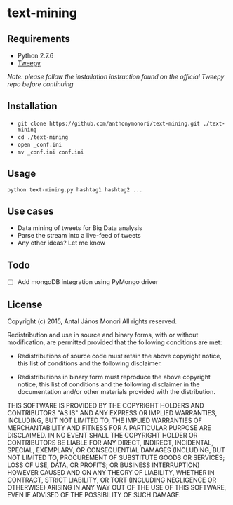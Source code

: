 # text-mining

## Requirements
- Python 2.7.6
- [Tweepy](https://github.com/tweepy/tweepy)

_Note: please follow the installation instruction found on the official Tweepy repo before continuing_

## Installation
- ``` git clone https://github.com/anthonymonori/text-mining.git ./text-mining ```
- ``` cd ./text-mining ```
- ``` open _conf.ini ```
- ``` mv _conf.ini conf.ini ```

## Usage
``` python text-mining.py hashtag1 hashtag2 ... ```

## Use cases
- Data mining of tweets for Big Data analysis
- Parse the stream into a live-feed of tweets
- Any other ideas? Let me know

## Todo
- [ ] Add mongoDB integration using PyMongo driver

## License
Copyright (c) 2015, Antal János Monori
All rights reserved.

Redistribution and use in source and binary forms, with or without
modification, are permitted provided that the following conditions are met:

* Redistributions of source code must retain the above copyright notice, this
  list of conditions and the following disclaimer.

* Redistributions in binary form must reproduce the above copyright notice,
  this list of conditions and the following disclaimer in the documentation
  and/or other materials provided with the distribution.

THIS SOFTWARE IS PROVIDED BY THE COPYRIGHT HOLDERS AND CONTRIBUTORS "AS IS"
AND ANY EXPRESS OR IMPLIED WARRANTIES, INCLUDING, BUT NOT LIMITED TO, THE
IMPLIED WARRANTIES OF MERCHANTABILITY AND FITNESS FOR A PARTICULAR PURPOSE ARE
DISCLAIMED. IN NO EVENT SHALL THE COPYRIGHT HOLDER OR CONTRIBUTORS BE LIABLE
FOR ANY DIRECT, INDIRECT, INCIDENTAL, SPECIAL, EXEMPLARY, OR CONSEQUENTIAL
DAMAGES (INCLUDING, BUT NOT LIMITED TO, PROCUREMENT OF SUBSTITUTE GOODS OR
SERVICES; LOSS OF USE, DATA, OR PROFITS; OR BUSINESS INTERRUPTION) HOWEVER
CAUSED AND ON ANY THEORY OF LIABILITY, WHETHER IN CONTRACT, STRICT LIABILITY,
OR TORT (INCLUDING NEGLIGENCE OR OTHERWISE) ARISING IN ANY WAY OUT OF THE USE
OF THIS SOFTWARE, EVEN IF ADVISED OF THE POSSIBILITY OF SUCH DAMAGE.
